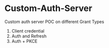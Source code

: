 # Custom-Auth-Server

Custom auth server POC on different Grant Types
1) Client credential 
2) Auth and Refresh
3) Auth + PKCE